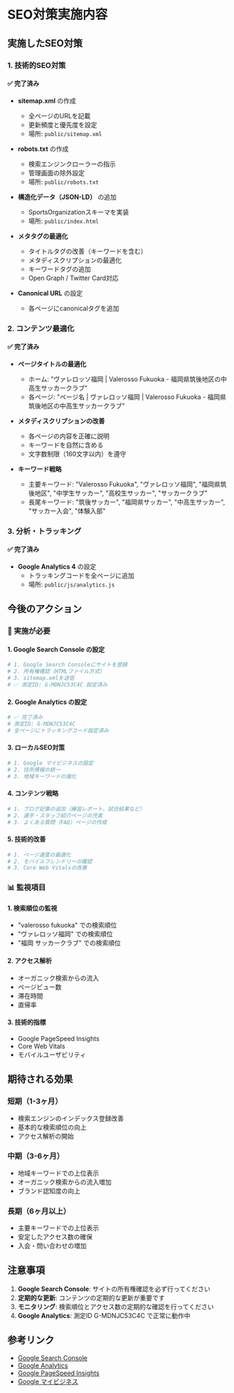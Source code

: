 # SEO対策実施内容

## 実施したSEO対策

### 1. 技術的SEO対策

#### ✅ 完了済み
- **sitemap.xml** の作成
  - 全ページのURLを記載
  - 更新頻度と優先度を設定
  - 場所: `public/sitemap.xml`

- **robots.txt** の作成
  - 検索エンジンクローラーの指示
  - 管理画面の除外設定
  - 場所: `public/robots.txt`

- **構造化データ（JSON-LD）** の追加
  - SportsOrganizationスキーマを実装
  - 場所: `public/index.html`

- **メタタグの最適化**
  - タイトルタグの改善（キーワードを含む）
  - メタディスクリプションの最適化
  - キーワードタグの追加
  - Open Graph / Twitter Card対応

- **Canonical URL** の設定
  - 各ページにcanonicalタグを追加

### 2. コンテンツ最適化

#### ✅ 完了済み
- **ページタイトルの最適化**
  - ホーム: "ヴァレロッソ福岡 | Valerosso Fukuoka - 福岡県筑後地区の中高生サッカークラブ"
  - 各ページ: "ページ名 | ヴァレロッソ福岡 | Valerosso Fukuoka - 福岡県筑後地区の中高生サッカークラブ"

- **メタディスクリプションの改善**
  - 各ページの内容を正確に説明
  - キーワードを自然に含める
  - 文字数制限（160文字以内）を遵守

- **キーワード戦略**
  - 主要キーワード: "Valerosso Fukuoka", "ヴァレロッソ福岡", "福岡県筑後地区", "中学生サッカー", "高校生サッカー", "サッカークラブ"
  - 長尾キーワード: "筑後サッカー", "福岡県サッカー", "中高生サッカー", "サッカー入会", "体験入部"

### 3. 分析・トラッキング

#### ✅ 完了済み
- **Google Analytics 4** の設定
  - トラッキングコードを全ページに追加
  - 場所: `public/js/analytics.js`

## 今後のアクション

### 🔄 実施が必要

#### 1. Google Search Console の設定
```bash
# 1. Google Search Consoleにサイトを登録
# 2. 所有権確認（HTMLファイル方式）
# 3. sitemap.xmlを送信
# ✅ 測定ID: G-MDNJC53C4C 設定済み
```

#### 2. Google Analytics の設定
```bash
# ✅ 完了済み
# 測定ID: G-MDNJC53C4C
# 全ページにトラッキングコード設定済み
```

#### 3. ローカルSEO対策
```bash
# 1. Google マイビジネスの設定
# 2. 住所情報の統一
# 3. 地域キーワードの強化
```

#### 4. コンテンツ戦略
```bash
# 1. ブログ記事の追加（練習レポート、試合結果など）
# 2. 選手・スタッフ紹介ページの充実
# 3. よくある質問（FAQ）ページの作成
```

#### 5. 技術的改善
```bash
# 1. ページ速度の最適化
# 2. モバイルフレンドリーの確認
# 3. Core Web Vitalsの改善
```

### 📊 監視項目

#### 1. 検索順位の監視
- "valerosso fukuoka" での検索順位
- "ヴァレロッソ福岡" での検索順位
- "福岡 サッカークラブ" での検索順位

#### 2. アクセス解析
- オーガニック検索からの流入
- ページビュー数
- 滞在時間
- 直帰率

#### 3. 技術的指標
- Google PageSpeed Insights
- Core Web Vitals
- モバイルユーザビリティ

## 期待される効果

### 短期（1-3ヶ月）
- 検索エンジンのインデックス登録改善
- 基本的な検索順位の向上
- アクセス解析の開始

### 中期（3-6ヶ月）
- 地域キーワードでの上位表示
- オーガニック検索からの流入増加
- ブランド認知度の向上

### 長期（6ヶ月以上）
- 主要キーワードでの上位表示
- 安定したアクセス数の確保
- 入会・問い合わせの増加

## 注意事項

1. **Google Search Console**: サイトの所有権確認を必ず行ってください
2. **定期的な更新**: コンテンツの定期的な更新が重要です
3. **モニタリング**: 検索順位とアクセス数の定期的な確認を行ってください
4. **Google Analytics**: 測定ID G-MDNJC53C4C で正常に動作中

## 参考リンク

- [Google Search Console](https://search.google.com/search-console)
- [Google Analytics](https://analytics.google.com/)
- [Google PageSpeed Insights](https://pagespeed.web.dev/)
- [Google マイビジネス](https://business.google.com/) 